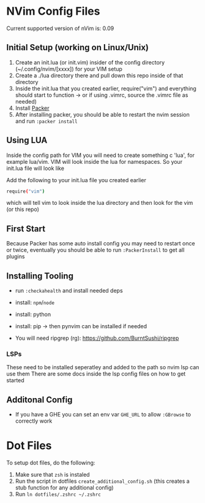 # NVim Config Files 

Current supported version of nVim is: 0.09

## Initial Setup (working on Linux/Unix)

1. Create an init.lua (or init.vim) insider of the config directory (~/.config/nvim/[xxxx]) for your VIM setup
1. Create a ./lua directory there and pull down this repo inside of that directory
1. Inside the init.lua that you created earlier, require("vim") and everything should start to function -> or if using .vimrc, source the .vimrc file as needed)
1. Install [Packer](https://github.com/wbthomason/packer.nvim) 
1. After installing packer, you should be able to restart the nvim session and run `:packer install`

## Using LUA
Inside the config path for VIM you will need to create something c 'lua', for example lua/vim. VIM will look inside the lua for namespaces. So your init.lua file will look like 

Add the following to your init.lua file you created earlier
```sh 
require("vim")
```
which will tell vim to look inside the lua directory and then look for the vim (or this repo)

##  First Start
Because Packer has some auto install config you may need to restart once or twice, eventually 
you should be able to run `:PackerInstall` to get all plugins

## Installing Tooling
- run `:checkahealth` and install needed deps
- install: `npm`/`node`
- install: python 
- install: pip -> then pynvim can be installed if needed

- You will need ripgrep (rg): https://github.com/BurntSushi/ripgrep

### LSPs 
These need to be installed seperatley and added to the path so nvim lsp can use them
There are some docs inside the lsp config files on how to get started

## Additonal Config 
- If you have a GHE you can set an env var `GHE_URL` to allow `:GBrowse` to correctly work

# Dot Files

To setup dot files, do the following:

1. Make sure that `zsh` is instaled
2. Run the script in dotfiles `create_additional_config.sh` (this creates a stub function for any additional config)
3. Run `ln dotfiles/.zshrc ~/.zshrc` 

